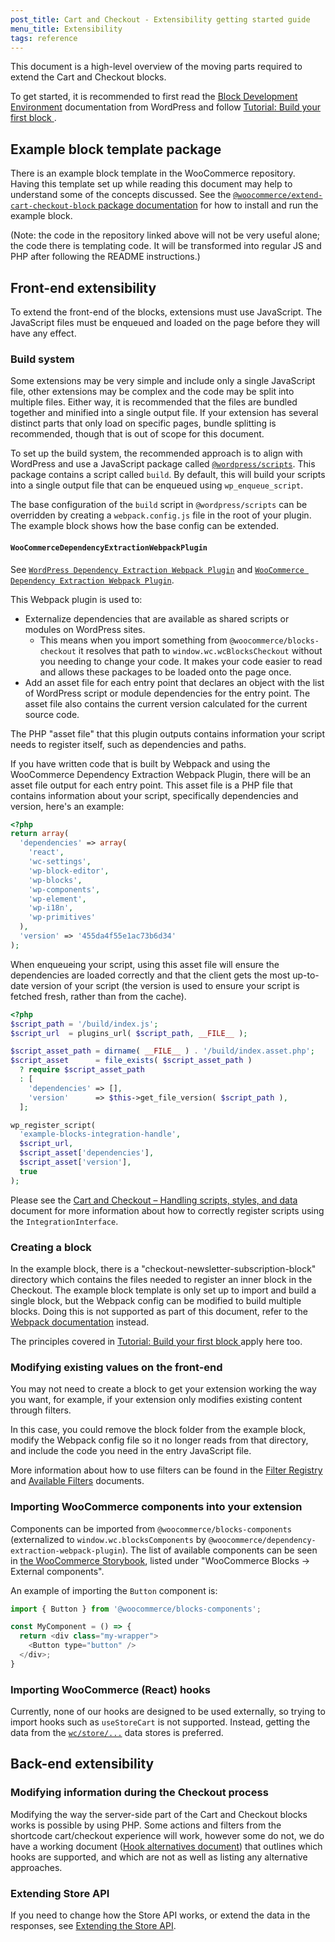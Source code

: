 ```yaml
---
post_title: Cart and Checkout - Extensibility getting started guide
menu_title: Extensibility
tags: reference
---
```

<!-- markdownlint-disable MD041 -->

This document is a high-level overview of the moving parts required to extend the Cart and Checkout blocks.

To get started, it is recommended to first read the [Block Development Environment](https://developer.wordpress.org/block-editor/getting-started/devenv/) documentation from WordPress and follow [Tutorial: Build your first block
](https://developer.wordpress.org/block-editor/getting-started/tutorial/).

## Example block template package

There is an example block template in the WooCommerce repository. Having this template set up while reading this document may help to understand some of the concepts discussed. See the [`@woocommerce/extend-cart-checkout-block` package documentation](https://github.com/woocommerce/woocommerce/tree/trunk/packages/js/extend-cart-checkout-block#woocommerceextend-cart-checkout-block) for how to install and run the example block.

(Note: the code in the repository linked above will not be very useful alone; the code there is templating code. It will be transformed into regular JS and PHP after following the README instructions.)

## Front-end extensibility

To extend the front-end of the blocks, extensions must use JavaScript. The JavaScript files must be enqueued and loaded on the page before they will have any effect.

### Build system

Some extensions may be very simple and include only a single JavaScript file, other extensions may be complex and the code may be split into multiple files. Either way, it is recommended that the files are bundled together and minified into a single output file. If your extension has several distinct parts that only load on specific pages, bundle splitting is recommended, though that is out of scope for this document.

To set up the build system, the recommended approach is to align with WordPress and use a JavaScript package called [`@wordpress/scripts`](https://developer.wordpress.org/block-editor/reference-guides/packages/packages-scripts/). This package contains a script called `build`. By default, this will build your scripts into a single output file that can be enqueued using `wp_enqueue_script`.

The base configuration of the `build` script in  `@wordpress/scripts` can be overridden by creating a `webpack.config.js` file in the root of your plugin. The example block shows how the base config can be extended.

#### `WooCommerceDependencyExtractionWebpackPlugin`

See [`WordPress Dependency Extraction Webpack Plugin`](https://github.com/WordPress/gutenberg/tree/trunk/packages/dependency-extraction-webpack-plugin) and 
[`WooCommerce Dependency Extraction Webpack Plugin`](https://github.com/woocommerce/woocommerce/tree/trunk/packages/js/dependency-extraction-webpack-plugin#dependency-extraction-webpack-plugin).

This Webpack plugin is used to:

- Externalize dependencies that are available as shared scripts or modules on WordPress sites.
    - This means when you import something from `@woocommerce/blocks-checkout` it resolves that path to `window.wc.wcBlocksCheckout` without you needing to change your code. It makes your code easier to read and allows these packages to be loaded onto the page once.
- Add an asset file for each entry point that declares an object with the list of WordPress script or module dependencies for the entry point. The asset file also contains the current version calculated for the current source code.

The PHP "asset file" that this plugin outputs contains information your script needs to register itself, such as dependencies and paths.

If you have written code that is built by Webpack and using the WooCommerce Dependency Extraction Webpack Plugin, there will be an asset file output for each entry point. This asset file is a PHP file that contains information about your script, specifically dependencies and version, here's an example:

```php
<?php
return array(
  'dependencies' => array(
    'react',
    'wc-settings',
    'wp-block-editor',
    'wp-blocks',
    'wp-components',
    'wp-element',
    'wp-i18n',
    'wp-primitives'
  ),
  'version' => '455da4f55e1ac73b6d34'
);
```

When enqueueing your script, using this asset file will ensure the dependencies are loaded correctly and that the client gets the most up-to-date version of your script (the version is used to ensure your script is fetched fresh, rather than from the cache).

```php
<?php
$script_path = '/build/index.js';
$script_url  = plugins_url( $script_path, __FILE__ );

$script_asset_path = dirname( __FILE__ ) . '/build/index.asset.php';
$script_asset      = file_exists( $script_asset_path )
  ? require $script_asset_path
  : [
    'dependencies' => [],
    'version'      => $this->get_file_version( $script_path ),
  ];

wp_register_script(
  'example-blocks-integration-handle',
  $script_url,
  $script_asset['dependencies'],
  $script_asset['version'],
  true
);
```

Please see the [Cart and Checkout – Handling scripts, styles, and data](https://developer.woocommerce.com/docs/cart-and-checkout-handling-scripts-styles-and-data/) document for more information about how to correctly register scripts using the `IntegrationInterface`.

### Creating a block

In the example block, there is a "checkout-newsletter-subscription-block" directory which contains the files needed to register an inner block in the Checkout. The example block template is only set up to import and build a single block, but the Webpack config can be modified to build multiple blocks. Doing this is not supported as part of this document, refer to the [Webpack documentation](https://webpack.js.org/concepts/) instead.

The principles covered in [Tutorial: Build your first block
](https://developer.wordpress.org/block-editor/getting-started/tutorial/) apply here too.

### Modifying existing values on the front-end

You may not need to create a block to get your extension working the way you want, for example, if your extension only modifies existing content through filters.

In this case, you could remove the block folder from the example block, modify the Webpack config file so it no longer reads from that directory, and include the code you need in the entry JavaScript file.

More information about how to use filters can be found in the [Filter Registry](https://github.com/woocommerce/woocommerce/blob/trunk/plugins/woocommerce-blocks/packages/checkout/filter-registry/README.md#filter-registry-) and [Available Filters](https://developer.woocommerce.com/docs/category/cart-and-checkout-blocks/available-filters/) documents.

### Importing WooCommerce components into your extension

Components can be imported from `@woocommerce/blocks-components` (externalized to `window.wc.blocksComponents` by `@woocommerce/dependency-extraction-webpack-plugin`). The list of available components can be seen in [the WooCommerce Storybook](https://woocommerce.github.io/woocommerce/?path=/docs/woocommerce-blocks_external-components-button--docs), listed under "WooCommerce Blocks -> External components".

An example of importing the `Button` component is:

```js
import { Button } from '@woocommerce/blocks-components';

const MyComponent = () => {
  return <div class="my-wrapper">
    <Button type="button" />
  </div>;
}
```

### Importing WooCommerce (React) hooks

Currently, none of our hooks are designed to be used externally, so trying to import hooks such as `useStoreCart` is not supported. Instead, getting the data from the [`wc/store/...`](https://github.com/woocommerce/woocommerce/blob/trunk/plugins/woocommerce-blocks/docs/third-party-developers/extensibility/data-store/) data stores is preferred.

## Back-end extensibility

### Modifying information during the Checkout process

Modifying the way the server-side part of the Cart and Checkout blocks works is possible by using PHP. Some actions and filters from the shortcode cart/checkout experience will work, however some do not, we do have a working document ([Hook alternatives document](https://github.com/woocommerce/woocommerce/tree/trunk/plugins/woocommerce-blocks/docs/third-party-developers/extensibility/hooks/hook-alternatives.md)) that outlines which hooks are supported, and which are not as well as listing any alternative approaches.

### Extending Store API

If you need to change how the Store API works, or extend the data in the responses, see [Extending the Store API](https://github.com/woocommerce/woocommerce/tree/trunk/plugins/woocommerce-blocks/docs/third-party-developers/extensibility/rest-api).
